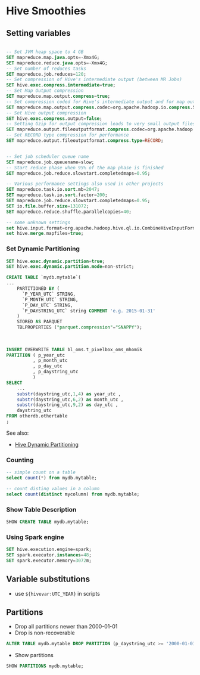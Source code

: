 # Hive Smoothies

## Setting variables

```sql

-- Set JVM heap space to 4 GB
SET mapreduce.map.java.opts=-Xmx4G;
SET mapreduce.reduce.java.opts=-Xmx4G;
-- Set number of reduces tasks
SET mapreduce.job.reduces=120;
-- Set compression of Hive's intermediate output (between MR Jobs)
SET hive.exec.compress.intermediate=true;
-- Set Map Output compression
SET mapreduce.map.output.compress=true;
-- Set compression coded for Hive's intermediate output and for map output
SET mapreduce.map.output.compress.codec=org.apache.hadoop.io.compress.SnappyCodec;
-- Set Hive output compression
SET hive.exec.compress.output=false;
-- Setting Gzip for output compression leads to very small output files
SET mapreduce.output.fileoutputformat.compress.codec=org.apache.hadoop.io.compress.GzipCodec;
-- Set RECORD type compression for performance
SET mapreduce.output.fileoutputformat.compress.type=RECORD;


-- Set job scheduler queue name
SET mapreduce.job.queuename=slow;
-- Start reduce phase when 95% of the map phase is finished
SET mapreduce.job.reduce.slowstart.completedmaps=0.95;

-- Various performance settings also used in other projects
SET mapreduce.task.io.sort.mb=2047;
SET mapreduce.task.io.sort.factor=200;
SET mapreduce.job.reduce.slowstart.completedmaps=0.95;
SET io.file.buffer.size=131072;
SET mapreduce.reduce.shuffle.parallelcopies=40;

-- some unknown settings
set hive.input.format=org.apache.hadoop.hive.ql.io.CombineHiveInputFormat;
set hive.merge.mapfiles=true;

```

### Set Dynamic Partitioning

```sql
SET hive.exec.dynamic.partition=true;
SET hive.exec.dynamic.partition.mode=non-strict;

CREATE TABLE `mydb.mytable`(
...
	PARTITIONED BY ( 
	  `P_YEAR_UTC` STRING,
	  `P_MONTH_UTC` STRING,
	  `P_DAY_UTC` STRING,
	  `P_DAYSTRING_UTC` string COMMENT 'e.g. 2015-01-31'
    )
	STORED AS PARQUET
	TBLPROPERTIES ("parquet.compression"="SNAPPY");
	
	
	
INSERT OVERWRITE TABLE bl_oms.t_pixelbox_oms_mhomik
PARTITION ( p_year_utc
          , p_month_utc
          , p_day_utc
          , p_daystring_utc
          )
SELECT
	...
	substr(daystring_utc,1,4) as year_utc ,
	substr(daystring_utc,6,2) as month_utc ,
	substr(daystring_utc,9,2) as day_utc ,
	daystring_utc
FROM otherdb.othertable
;
```

See also: 

- [Hive Dynamic Partitioning](https://cwiki.apache.org/confluence/display/Hive/DynamicPartitions)

### Counting

```sql
-- simple count on a table
select count(*) from mydb.mytable;

-- count disting values in a column
select count(distinct mycolumn) from mydb.mytable;

```

### Show Table Description

```sql
SHOW CREATE TABLE mydb.mytable;
```

### Using Spark engine

```sql
SET hive.execution.engine=spark;
SET spark.executor.instances=48;
SET spark.executor.memory=3072m;
```

## Variable substitutions

- use ```${hivevar:UTC_YEAR}``` in scripts

## Partitions

- Drop all partitions newer than 2000-01-01
- Drop is non-recoverable

```sql
ALTER TABLE mydb.mytable DROP PARTITION (p_daystring_utc >= '2000-01-01') PURGE;
```

- Show partitions 

```sql
SHOW PARTITIONS mydb.mytable;
```